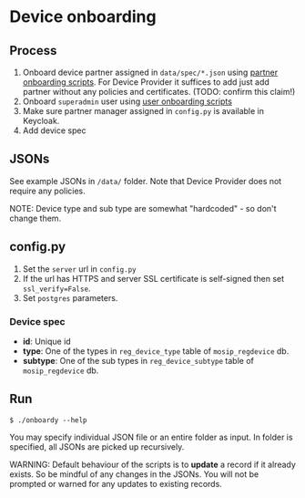 # Device onboarding

## Process
1. Onboard device partner assigned in `data/spec/*.json` using [partner onboarding scripts](../partner/). For Device Provider it suffices to add just add partner without any policies and certificates. (TODO: confirm this claim!)
1. Onboard `superadmin` user using [user onboarding scripts](../user/)
1. Make sure partner manager assigned in `config.py` is available in Keycloak.
1. Add device spec

## JSONs
See example JSONs in `/data/` folder.  Note that Device Provider does not require any policies.  

NOTE: Device type and sub type are  somewhat "hardcoded" - so don't change them.  

## config.py
1. Set the `server` url in `config.py`
1. If the url has HTTPS and server SSL certificate is self-signed then set `ssl_verify=False`.
1. Set `postgres` parameters.

### Device spec
* **id**: Unique id
* **type**: One of the types in `reg_device_type` table of `mosip_regdevice` db.
* **subtype**: One of the sub types in `reg_device_subtype` table of `mosip_regdevice` db.

## Run
```
$ ./onboardy --help
```
You may specify individual JSON file or an entire folder as input.  In folder is specified, all JSONs are picked up recursively.

WARNING: Default behaviour of the scripts is to **update** a record if it already exists.  So be mindful of any changes in the JSONs.  You will not be prompted or warned for any updates to existing records.
